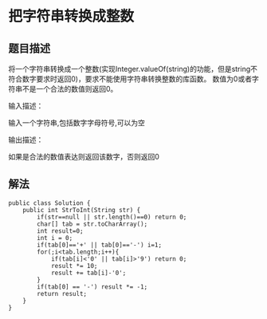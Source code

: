 # 把字符串转换成整数

## 题目描述
将一个字符串转换成一个整数(实现Integer.valueOf(string)的功能，但是string不符合数字要求时返回0)，要求不能使用字符串转换整数的库函数。 数值为0或者字符串不是一个合法的数值则返回0。

输入描述：  

输入一个字符串,包括数字字母符号,可以为空  

输出描述：

如果是合法的数值表达则返回该数字，否则返回0

## 解法
    public class Solution {
        public int StrToInt(String str) {
            if(str==null || str.length()==0) return 0;
            char[] tab = str.toCharArray();
            int result=0;
            int i = 0;
            if(tab[0]=='+' || tab[0]=='-') i=1;
            for(;i<tab.length;i++){
                if(tab[i]<'0' || tab[i]>'9') return 0;
                result *= 10;
                result += tab[i]-'0';
            }
            if(tab[0] == '-') result *= -1;
            return result;
        }
    }
